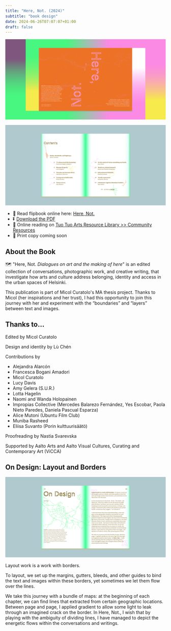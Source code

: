 ```yaml
---
title: "Here, Not. (2024)"
subtitle: "book design"
date: 2024-06-26T07:07:07+01:00
draft: false
---
```


[![Here, Not. Book Cover](./images/HereNot-CoverSpread.png)](./images/HereNot-CoverSpread.png)

[![Here, Not. Content Page](./images/HereNot-Content.png)](./images/HereNot-Content.png)

- 📖 Read flipbook online here: [Here, Not.](https://issuu.com/micolcuratolo/docs/pdfa-page--here-not-digital)
- ⏬ [Download the PDF](https://drive.google.com/file/d/1dnd073S2LEEeka9RuBlCZSV3ZX_4q3sc/view)
- 🔗 Online reading on [Tuo Tuo Arts Resource Library >> Community Resources](https://tuotuoarts.com/Resource-Library)
- 📅 Print copy coming soon


## About the Book

🗺 "Here, Not. *Dialogues on art and the making of here*" is an edited collection of conversations, photographic work, and creative writing, that investigate how arts and culture address belonging, identity and access in the urban spaces of Helsinki.

This publication is part of Micol Curatolo's MA thesis project. Thanks to Micol (her inspirations and her trust), I had this opportunity to join this journey with her and experiment with the “boundaries” and “layers” between text and images.

## Thanks to...

Edited by Micol Curatolo

Design and identity by Lù Chén

Contributions by  
- Alejandra Alarcón
- Francesca Bogani Amadori
- Micol Curatolo 
- Lucy Davis
- Amy Gelera (S.U.R.) 
- Lotta Hagelin
- Naomi and Wanda Holopainen
- Impropias Collective (Mercedes Balarezo Fernández, Yes Escobar, Paola Nieto Paredes, Daniela Pascual Esparza)
- Alice Mutoni (Ubuntu Film Club)
- Muniba Rasheed
- Eliisa Suvanto (Porin kulttuurisäätö)

Proofreading by Nastia Svarevska

Supported by Aalto Arts and Aalto Visual Cultures, Curating and Contemporary Art (ViCCA) 

## On Design: Layout and Borders

[![Lù on Design](./images/HereNot-Design.png)](./images/HereNot-Design.png)

Layout work is a work with borders.  

To layout, we set up the margins, gutters, bleeds, and other guides to bind the text and images within these borders, yet sometimes we let them flow over the lines. 

We take this journey with a bundle of maps: at the beginning of each chapter, we can find lines that extracted from certain geographic locations. Between page and page, I applied gradient to allow some light to leak through an imagined crack on the border. In Here, Not., I wish that by playing with the ambiguity of dividing lines, I have managed to depict the energetic flows within the conversations and writings. 
